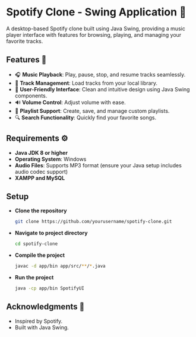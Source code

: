 # Spotify Clone - Swing Application 🎵

A desktop-based Spotify clone built using Java Swing, providing a music player interface with features for browsing, playing, and managing your favorite tracks.

## Features 🌟

- 🎧 **Music Playback**: Play, pause, stop, and resume tracks seamlessly.  
- 📂 **Track Management**: Load tracks from your local library.  
- 🎨 **User-Friendly Interface**: Clean and intuitive design using Java Swing components.  
- 🔊 **Volume Control**: Adjust volume with ease.  
- 🔁 **Playlist Support**: Create, save, and manage custom playlists.  
- 🔍 **Search Functionality**: Quickly find your favorite songs.  

## Requirements ⚙️

- **Java JDK 8 or higher**  
- **Operating System**: Windows
- **Audio Files**: Supports MP3 format (ensure your Java setup includes audio codec support)
- **XAMPP and MySQL**
## Setup
- **Clone the repository**
   ```bash
   git clone https://github.com/yourusername/spotify-clone.git
- **Navigate to project directory**
  ```bash
  cd spotify-clone
- **Compile the project**
  ```bash
  javac -d app/bin app/src/**/*.java
- **Run the project**
  ```bash
  java -cp app/bin SpotifyUI
## Acknowledgments 🙌
- Inspired by Spotify.
- Built with Java Swing.
